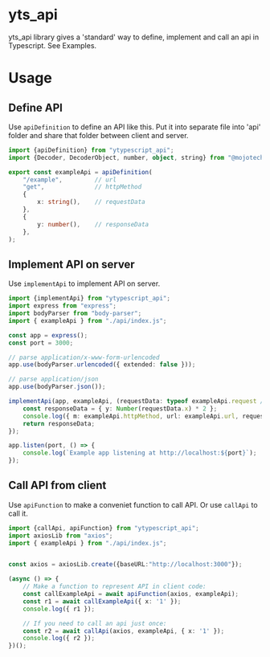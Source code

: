 # yts_api
yts_api library gives a 'standard' way to define, implement and call an api in Typescript. See Examples.

# Usage

## Define API
Use `apiDefinition` to define an API like this. Put it into separate file into 'api' folder and share that folder between client and server.
```typescript
import {apiDefinition} from "ytypescript_api";
import {Decoder, DecoderObject, number, object, string} from "@mojotech/json-type-validation";

export const exampleApi = apiDefinition(
    "/example",         // url
    "get",              // httpMethod
    {
        x: string(),    // requestData
    },
    {
        y: number(),    // responseData
    },
);
```

## Implement API on server
Use `implementApi` to implement API on server.
```typescript
import {implementApi} from "ytypescript_api";
import express from "express";
import bodyParser from "body-parser";
import { exampleApi } from "./api/index.js";

const app = express();
const port = 3000;

// parse application/x-www-form-urlencoded
app.use(bodyParser.urlencoded({ extended: false }));

// parse application/json
app.use(bodyParser.json());

implementApi(app, exampleApi, (requestData: typeof exampleApi.request /* uncomment if needed: , req: Request, res: Response*/): typeof exampleApi.response => {
    const responseData = { y: Number(requestData.x) * 2 };
    console.log({ m: exampleApi.httpMethod, url: exampleApi.url, requestData, responseData });
    return responseData;
});

app.listen(port, () => {
    console.log(`Example app listening at http://localhost:${port}`);
});
```

## Call API from client
Use `apiFunction` to make a conveniet function to call API.
Or use `callApi` to call it.
```typescript
import {callApi, apiFunction} from "ytypescript_api";
import axiosLib from "axios";
import { exampleApi } from "./api/index.js";


const axios = axiosLib.create({baseURL:"http://localhost:3000"});

(async () => {
    // Make a function to represent API in client code:
    const callExampleApi = await apiFunction(axios, exampleApi);
    const r1 = await callExampleApi({ x: '1' });
    console.log({ r1 });

    // If you need to call an api just once:
    const r2 = await callApi(axios, exampleApi, { x: '1' });
    console.log({ r2 });
})();

```